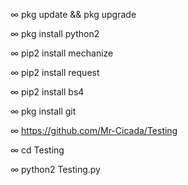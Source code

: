 ∞ pkg update && pkg upgrade

∞ pkg install python2

∞ pip2 install mechanize

∞ pip2 install request

∞ pip2 install bs4

∞ pkg install git

∞ https://github.com/Mr-Cicada/Testing

∞ cd Testing

∞ python2 Testing.py
